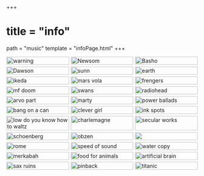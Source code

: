 +++
 # title = "info"
path = "music"
template = "infoPage.html"
+++

<style>
  .grid-container {
    display: grid;
    width: 100%;
    grid-template-columns: repeat(auto-fill, minmax(150px, 1fr)); /* Adjust column width as needed */
    gap: 5px; /* Adjust gap between images */
  }
  .grid-item {
    width: 100%;
  }
  .grid-item img {
    width: 100%;
    height: auto;
    display: block;
  }
</style>


<div class="grid-container">
  
  <div class="grid-item">
    <a href="https://warningdoom.bandcamp.com/album/watching-from-a-distance"><img src="https://f4.bcbits.com/img/a0231669382_16.jpg" alt="warning"></a>
  </div>
  <div class="grid-item">
    <a href="https://joannanewsom.bandcamp.com/album/ys"><img src="https://f4.bcbits.com/img/a2532072746_16.jpg" alt="Newsom"></a>
  </div>
  <div class="grid-item">
    <a href="https://gnomelife.bandcamp.com/album/visions-of-the-country"><img src="https://f4.bcbits.com/img/a1359892761_16.jpg" alt="Basho"></a>
  </div>
  <div class="grid-item">
    <a href="https://richardmichaeldawson.bandcamp.com/album/peasant"><img src="https://f4.bcbits.com/img/a2300909231_16.jpg" alt="Dawson"></a>
  </div>

  <div class="grid-item">
    <a href="https://sunn.bandcamp.com/album/void"><img src="https://f4.bcbits.com/img/a2967100917_16.jpg" alt="sunn"></a>
  </div>
  <div class="grid-item">
    <a href="https://earthsl.bandcamp.com/album/the-bees-made-honey-in-the-lions-skull"><img src="https://f4.bcbits.com/img/a3042643566_16.jpg" alt="earth"></a>
  </div>
  <div class="grid-item">
    <a href="https://codexedition.com/products/dataplex"><img src="https://codexedition.com/cdn/shop/products/dd-009_dataplex_750x.png?v=1520334926" alt="ikeda"></a>
  </div>
    <div class="grid-item">
    <a href="https://www.youtube.com/watch?v=pafNgzGRjFk"><img src="https://upload.wikimedia.org/wikipedia/en/3/3b/The_Bedlam_in_Goliath_%28The_Mars_Volta_album_-_cover_art%29.jpg" alt="mars vola"></a>
  </div>
  <div class="grid-item">
    <a href="https://www.youtube.com/watch?v=R_3u7aspmDY"><img src="https://e.snmc.io/i/600/s/9d0c54cf9e60cb844008038e4fcda66d/6214316/mew-frengers-Cover-Art.png" alt="frengers"></a>
  </div>
  <div class="grid-item">
    <a href="https://mfdoom.bandcamp.com/track/one-beer"><img src="https://f4.bcbits.com/img/a2625942251_65" alt="mf doom"></a>
  </div>
  <div class="grid-item">
    <a href="https://swans.bandcamp.com/album/the-seer"><img src="https://f4.bcbits.com/img/a3233794906_16.jpg" alt="swans"></a>
  </div>
  <div class="grid-item">
    <a href="https://radiohead.bandcamp.com/album/in-rainbows"><img src="https://f4.bcbits.com/img/a0552435637_16.jpg" alt="radiohead"></a>
  </div>
    <div class="grid-item">
    <a href="https://www.youtube.com/watch?v=v4XMjsYeMig"><img src="https://bangonacan.org/wp-content/uploads/2021/12/Arvo_Part-by-Eric_Marinitsch_2011-e1639511543339-500x500.jpg" alt="arvo part"></a>
  </div>
  <div class="grid-item">
    <a href="https://youtu.be/3DR8qJlzOcc?si=1gr3-RE-dsc7GxXM"><img src="https://m.media-amazon.com/images/I/61vK2tABN7L._UF894,1000_QL80_.jpg" alt="marty"></a>
  </div>
  <div class="grid-item">
    <a href="https://seaventeares.bandcamp.com/album/power-ballads-2"><img src="https://f4.bcbits.com/img/a0276415812_16.jpg" alt="power ballads"></a>
  </div>
  <div class="grid-item">
    <a href="https://bangonacan.bandcamp.com/album/terry-riley-in-c"><img src="https://f4.bcbits.com/img/a4145031778_16.jpg" alt="bang on a can"></a>
  </div>
  <div class="grid-item">
    <a href="https://clevergirl.bandcamp.com/album/no-drum-and-bass-in-the-jazz-room"><img src="https://f4.bcbits.com/img/a1102744964_16.jpg" alt="clever girl"></a>
  </div>

  <div class="grid-item">
    <a href="https://theinkspots.bandcamp.com/album/if-i-didnt-care-an-anthology"><img src="https://f4.bcbits.com/img/a1178261852_16.jpg" alt="ink spots"></a>
  </div>

  <div class="grid-item">
    <a href="https://www.youtube.com/watch?v=zI5-MuV5NSo"><img style="filter:grayscale(100%);" src="https://i1.sndcdn.com/artworks-000072230360-j9mcv6-t500x500.jpg" alt="low do you know how to waltz"></a>
  </div>

  <div class="grid-item">
    <a href="https://www.youtube.com/watch?v=bulibjyaQ0s"><img src="https://assets.boomkat.com/spree/products/733442/large/image_1.jpg" alt="charlemagne"></a>
  </div>

  <div class="grid-item">
    <a href="https://extralife.bandcamp.com/track/diagonal-power"><img src="https://f4.bcbits.com/img/a0884860815_16.jpg" alt="secular works"></a>
  </div>

  <div class="grid-item">
    <a href="https://youtu.be/4SzCyj5oSVw?si=zhFmx1uFNTIVxUlK"><img src="https://i.discogs.com/0XmPWCRtNeoFrBcd7SQFw85VP4TGtT7EETB3ScajyzU/rs:fit/g:sm/q:90/h:600/w:600/czM6Ly9kaXNjb2dz/LWRhdGFiYXNlLWlt/YWdlcy9SLTEyMjk5/OTctMTIwMjI5OTE5/MS5qcGVn.jpeg" alt="schoenberg"></a>
  </div>
  <div class="grid-item">
    <a href="https://en.wikipedia.org/wiki/ObZen"><img src="https://upload.wikimedia.org/wikipedia/en/0/0b/Meshuggah_-_obZen.jpg" alt="obzen"></a>
  </div>
    <div class="grid-item">
    <a href="https://williambasinski.bandcamp.com/album/the-disintegration-loops"><img src="https://f4.bcbits.com/img/a1175883045_16.jpg" alt=""></a>
  </div>
  <div class="grid-item">
    <a href="https://www.youtube.com/watch?v=KAEGz-Y69l4"><img src="https://f4.bcbits.com/img/a0421488290_65" alt="rome"></a>
  </div>
  <div class="grid-item">
    <a href="https://tsosis.bandcamp.com/album/red-version"><img src="https://f4.bcbits.com/img/a1952711437_16.jpg" alt="speed of sound"></a>
  </div>
  <div class="grid-item">
    <a href="https://www.youtube.com/watch?v=yxMyywjUAuw"><img src="https://upload.wikimedia.org/wikipedia/en/b/b7/Hiroshi_Yoshimura.jpg" alt="water copy"></a>
  </div>
  <div class="grid-item">
    <a href="https://merkabahpl.bandcamp.com/track/the-grapes-are-filling-and-growing-heavy"><img src="https://f4.bcbits.com/img/a1205875087_7.jpg" alt="merkabah"></a>
  </div>
  <div class="grid-item">
    <a href="https://www.youtube.com/watch?v=AZ9HUB6sC6I&list=PLyf-oDu9I7jGxHlsGAYsemkmbKdmzOLyN&index=6"><img src="https://media.pitchfork.com/photos/5929b47813d197565213aaf7/1:1/w_320,c_limit/984775ce.jpg" alt="food for animals"></a>
  </div>
  <div class="grid-item">
    <a href="https://profoundlorerecords.bandcamp.com/track/absorbing-black-ignition"><img src="https://f4.bcbits.com/img/a2288447724_16.jpg" alt="artificial brain"></a>
  </div>
  <div class="grid-item">
    <a href="https://skingraftrecords.bandcamp.com/album/blimmguass"><img src="https://f4.bcbits.com/img/a2061055366_16.jpg" alt="sax ruins"></a>
  </div>
  <div class="grid-item">
    <a href="https://pinback.bandcamp.com/album/pinback"><img src="https://f4.bcbits.com/img/a0737537566_16.jpg" alt="pinback"></a>
  </div>
   <div class="grid-item">
    <a href="https://gavinbryars.bandcamp.com/album/sinking-of-the-titanic"><img src="https://f4.bcbits.com/img/a4280625535_16.jpg" alt="titanic"></a>
  </div>




  <!-- <div class="grid-item">
    <a href=""><img src="" alt=""></a>
  </div> -->
  <!-- <div class="grid-item">
    <a href=""><img src="" alt=""></a>
  </div> -->

</div>


